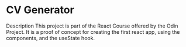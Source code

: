 # CV Generator
Description
This project is part of the React Course offered by the Odin Project. It is a proof of concept for creating the first react app, using the components, and the useState hook.